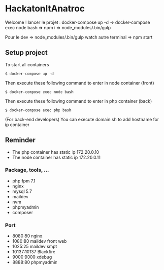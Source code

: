 # HackatonItAnatroc
Welcome !
lancer le projet :
docker-compose up -d
⇒  docker-compose exec node bash
⇒  npm i
⇒  node_modules/.bin/gulp

Pour le dev
⇒  node_modules/.bin/gulp watch
autre terminal
⇒  npm start



## Setup project

To start all containers

`$ docker-compose up -d`

Then execute these following command to enter in node container (front)

`$ docker-compose exec node bash`

Then execute these following command to enter in php container (back)

`$ docker-compose exec php bash`

(For back-end developers)
You can execute domain.sh to add hostname for ip container

## Reminder

- The php container has static ip 172.20.0.10
- The node container has static ip 172.20.0.11

### Package, tools, ...
- php fpm 7.1
- nginx
- mysql 5.7
- maildev
- nvm
- phpmyadmin
- composer

### Port
- 8080:80 nginx
- 1080:80 maildev front web
- 1025:25 maildev smpt
- 10137:10137 Blackfire
- 9000:9000 xdebug
- 8888:80 phpmyadmin
